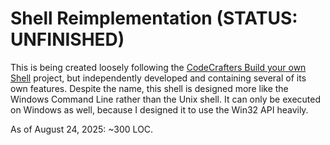
# Shell Reimplementation (STATUS: UNFINISHED)

This is being created loosely following the [CodeCrafters Build your own Shell](https://app.codecrafters.io/courses/shell/overview) project, but independently developed and containing several of its own features. Despite the name, this shell is designed more like the Windows Command Line rather than the Unix shell. It can only be executed on Windows as well, because I designed it to use the Win32 API heavily. 

As of August 24, 2025: ~300 LOC.

